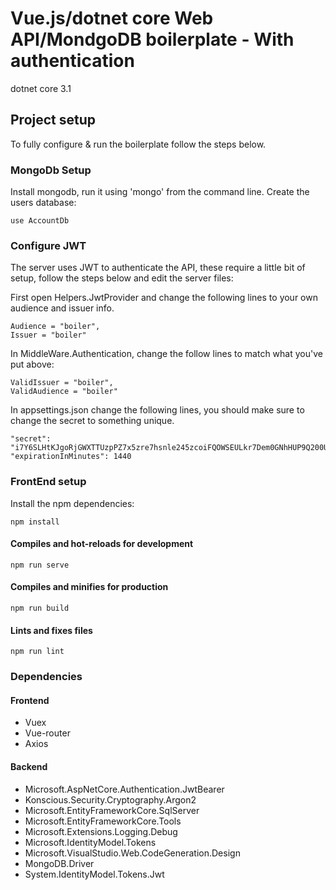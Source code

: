 # Vue.js/dotnet core Web API/MondgoDB boilerplate - With authentication
dotnet core 3.1

## Project setup
To fully configure & run the boilerplate follow the steps below.

### MongoDb Setup
Install mongodb, run it using 'mongo' from the command line.
Create the users database:
```
use AccountDb
```

### Configure JWT
The server uses JWT to authenticate the API, these require a little bit of setup, follow the steps below and edit the server files:

First open Helpers.JwtProvider and change the following lines to your own audience and issuer info.
```
Audience = "boiler",
Issuer = "boiler"
```

In MiddleWare.Authentication, change the follow lines to match what you've put above:
```
ValidIssuer = "boiler",
ValidAudience = "boiler"
```

In appsettings.json change the following lines, you should make sure to change the secret to something unique.
```
"secret": "i7Y6SLHtKJgoRjGWXTTUzpPZ7x5zre7hsnle245zcoiFQOWSEULkr7Dem0GNhHUP9Q200UahjvY5UTQjvwcJv4Iyer7EPjxzltOpLI",
"expirationInMinutes": 1440
```

### FrontEnd setup
Install the npm dependencies:
```
npm install
```
#### Compiles and hot-reloads for development
```
npm run serve
```

#### Compiles and minifies for production
```
npm run build
```

#### Lints and fixes files
```
npm run lint
```

### Dependencies

#### Frontend
* Vuex
* Vue-router
* Axios

#### Backend
* Microsoft.AspNetCore.Authentication.JwtBearer
* Konscious.Security.Cryptography.Argon2
* Microsoft.EntityFrameworkCore.SqlServer
* Microsoft.EntityFrameworkCore.Tools
* Microsoft.Extensions.Logging.Debug
* Microsoft.IdentityModel.Tokens
* Microsoft.VisualStudio.Web.CodeGeneration.Design
* MongoDB.Driver
* System.IdentityModel.Tokens.Jwt

